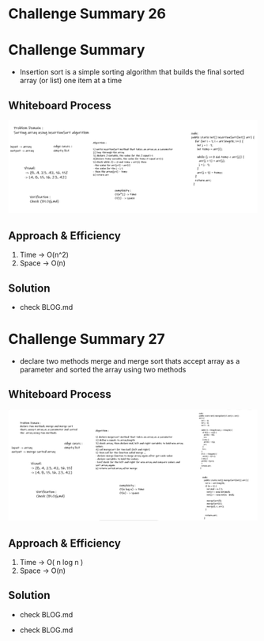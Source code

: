 # Challenge Summary 26
# Challenge Summary
<!-- Description of the challenge -->
- Insertion sort is a simple sorting algorithm that builds the final sorted array (or list) one item at a time

## Whiteboard Process
<!-- Embedded whiteboard image -->
![whiteboard](./images/code.PNG)


## Approach & Efficiency
<!-- What approach did you take? Why? What is the Big O space/time for this approach? -->
1. Time -> O(n^2)
2. Space -> O(n)

## Solution
<!-- Show how to run your code, and examples of it in action -->
* check BLOG.md



# Challenge Summary 27
<!-- Description of the challenge -->
- declare two methods merge and merge sort thats accept array as a parameter and sorted the  array using two methods

## Whiteboard Process
<!-- Embedded whiteboard image -->
![whiteboard](./images/codechallenge27.PNG)


## Approach & Efficiency
<!-- What approach did you take? Why? What is the Big O space/time for this approach? -->
1. Time -> O( n log n )
2. Space -> O(n)

## Solution
<!-- Show how to run your code, and examples of it in action -->
* check BLOG.md

* check BLOG.md

